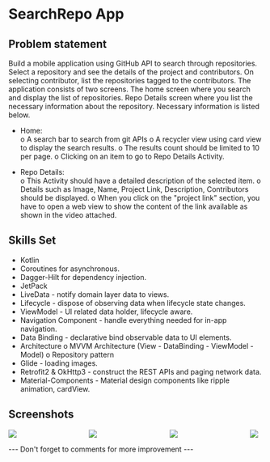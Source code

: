 # SearchRepo App

## Problem statement ##

Build a mobile application using GitHub API to search through repositories. Select a repository and see the details of the project and contributors. On selecting contributor, list the repositories tagged to the contributors. The application consists of two screens. The home screen where you search and display the list of repositories. Repo Details screen where you list the necessary information about the repository. Necessary information is listed below.
 
  * Home: <br/>
      o   A search bar to search from git APIs
      o   A recycler view using card view to display the search results.
      o   The results count should be limited to 10 per page.
      o   Clicking on an item to go to Repo Details Activity.

  * Repo Details: <br/>
      o   This Activity should have a detailed description of the selected item.
      o   Details such as Image, Name, Project Link, Description, Contributors should be displayed.
      o   When you click on the "project link" section, you have to open a web view to show the content of the link available as shown in the video attached.
      
## Skills Set

  * Kotlin 
  * Coroutines for asynchronous.
  * Dagger-Hilt for dependency injection.
  * JetPack
  * LiveData - notify domain layer data to views.
  * Lifecycle - dispose of observing data when lifecycle state changes.
  * ViewModel - UI related data holder, lifecycle aware.
  * Navigation Component - handle everything needed for in-app navigation.
  * Data Binding - declarative bind observable data to UI elements.
  * Architecture
      o   MVVM Architecture (View - DataBinding - ViewModel - Model)
      o   Repository pattern
  * Glide - loading images.
  * Retrofit2 & OkHttp3 - construct the REST APIs and paging network data.
  * Material-Components - Material design components like ripple animation, cardView.
   
## Screenshots   

<div style="display: flex;width: 100%;justify-content: space-between;">
    <img style="margin-right: 10px;" src="/screenshots/1.jpeg">
    <img style="margin-right: 10px;" src="/screenshots/2.jpeg">
    <img style="margin-right: 10px;" src="/screenshots/3.jpeg">
    <img style="margin-right: 10px;" src="/screenshots/4.jpeg">
</div>

--- Don't forget to comments for more improvement ---
